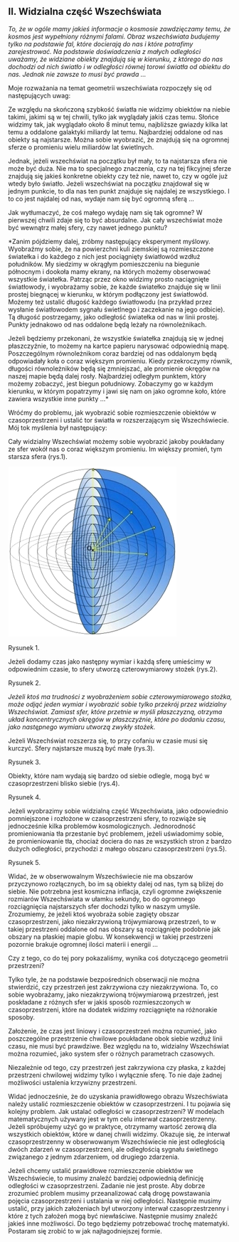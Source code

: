 ## II. Widzialna część Wszechświata

*To, że w ogóle mamy jakieś informacje o kosmosie zawdzięczamy temu, że kosmos jest wypełniony różnymi falami.
Obraz wszechświata budujemy tylko na podstawie fal, które docierają do nas i które potrafimy zarejestrować.
Na podstawie doświadczenia z małych odległości uważamy, że widziane obiekty znajdują się w kierunku,
z którego do nas dochodzi od nich światło i w odległości równej torowi światła od obiektu do nas.
Jednak nie zawsze to musi być prawda ...*

Moje rozważania na temat geometrii wszechświata rozpoczęły się od następujących uwag:

Ze względu na skończoną szybkość światła nie widzimy obiektów na niebie takimi, jakimi są w tej chwili,
tylko jak wyglądały jakiś czas temu. Słońce widzimy tak, jak wyglądało około 8 minut temu,
najbliższe gwiazdy kilka lat temu a oddalone galaktyki miliardy lat temu.
Najbardziej oddalone od nas obiekty są najstarsze.
Można sobie wyobrazić, że znajdują się na ogromnej sferze o promieniu wielu miliardów lat świetlnych.

Jednak, jeżeli wszechświat na początku był mały, to ta najstarsza sfera nie może być duża.
Nie ma to specjalnego znaczenia, czy na tej fikcyjnej sferze znajdują się jakieś konkretne obiekty
czy też nie, nawet to, czy w ogóle już wtedy było światło.
Jeżeli wszechświat na początku znajdował się w jednym punkcie, to dla nas ten punkt znajduje się najdalej
ze wszystkiego. I to co jest najdalej od nas, wydaje nam się być ogromną sferą ...

Jak wytłumaczyć, że coś małego wydaję nam się tak ogromne? W pierwszej chwili zdaje się to być absurdalne.
Jak cały wszechświat może być wewnątrz małej sfery, czy nawet jednego punktu? 

*Zanim pójdziemy dalej, zróbmy następujący eksperyment myślowy.
Wyobraźmy sobie, że na powierzchni kuli ziemskiej są rozmieszczone światełka i do każdego z nich
jest pociągnięty światłowód wzdłuż południków.
My siedzimy w okrągłym pomieszczeniu na biegunie północnym i dookoła mamy ekrany,
na których możemy obserwować wszystkie światełka.
Patrząc przez okno widzimy prosto naciągnięte światłowody, i wyobrażamy sobie,
że każde światełko znajduje się w linii prostej biegnącej w kierunku, w którym podłączony jest światłowód.
Możemy też ustalić długość każdego światłowodu
(na przykład przez wysłanie światłowodem sygnału świetlnego i zaczekanie na jego odbicie).
Tą długość postrzegamy, jako odległość światełka od nas w linii prostej.
Punkty jednakowo od nas oddalone będą leżały na równoleżnikach.

Jeżeli będziemy przekonani, że wszystkie światełka znajdują się w jednej płaszczyźnie,
to możemy na kartce papieru narysować odpowiednią mapę.
Poszczególnym równoleżnikom coraz bardziej od nas oddalonym będą odpowiadały koła o coraz większym promieniu.
Kiedy przekroczymy równik, długości równoleżników będą się zmniejszać,
ale promienie okręgów na naszej mapie będą dalej rosły.
Najbardziej odległym punktem, który możemy zobaczyć, jest biegun południowy.
Zobaczymy go w każdym kierunku, w którym popatrzymy i jawi się nam on jako ogromne koło,
które zawiera wszystkie inne punkty ...*

Wróćmy do problemu, jak wyobrazić sobie rozmieszczenie obiektów w czasoprzestrzeni
i ustalić tor światła w rozszerzającym się Wszechświecie. Mój tok myślenia był następujący:

Cały widzialny Wszechświat możemy sobie wyobrazić jakoby poukładany ze sfer wokół nas o coraz większym promieniu.
Im większy promień, tym starsza sfera (rys.1).

![rysunek1](assets/img/rysunek1.png)

Rysunek 1.

Jeżeli dodamy czas jako następny wymiar i każdą sferę umieścimy w odpowiednim czasie,
to sfery utworzą czterowymiarowy stożek (rys.2).

Rysunek 2.

*Jeżeli ktoś ma trudności z wyobrażeniem sobie czterowymiarowego stożka,
może odjąć jeden wymiar i wyobrazić sobie tylko przekrój przez widzialny Wszechświat.
Zamiast sfer, które przetnie w myśli płaszczyzną, otrzyma układ koncentrycznych okręgów w płaszczyźnie,
które po dodaniu czasu, jako następnego wymiaru utworzą zwykły stożek.*


Jeżeli Wszechświat rozszerza się, to przy cofaniu w czasie musi się kurczyć. Sfery najstarsze muszą być małe (rys.3). 

                       

Rysunek 3.


Obiekty, które nam wydają się bardzo od siebie odlegle, mogą być w czasoprzestrzeni blisko siebie (rys.4).
                        

Rysunek 4.

Jeżeli wyobrazimy sobie widzialną część Wszechświata,
jako odpowiednio pomniejszone i rozłożone w czasoprzestrzeni sfery,
to rozwiąże się jednocześnie kilka problemów kosmologicznych.
Jednorodność promieniowania tła przestanie być problemem, jeżeli uświadomimy sobie,
że promieniowanie tła, chociaż dociera do nas ze wszystkich stron z bardzo dużych odległości,
przychodzi z małego obszaru czasoprzestrzeni (rys.5).



Rysunek 5.

Widać, że w obserwowalnym Wszechświecie nie ma obszarów przyczynowo rozłącznych,
bo im są obiekty dalej od nas, tym są bliżej do siebie.
Nie potrzebna jest kosmiczna inflacja,
czyli ogromne zwiększenie rozmiarów Wszechświata w ułamku sekundy,
bo do ogromnego rozciągnięcia najstarszych sfer dochodzi tylko w naszym umyśle.
Zrozumiemy, że jeżeli ktoś wyobraża sobie zagięty obszar czasoprzestrzeni,
jako niezakrzywioną trójwymiarową przestrzeń, to w takiej przestrzeni
oddalone od nas obszary są rozciągnięte podobnie jak obszary na płaskiej mapie globu.
W konsekwencji w takiej przestrzeni pozornie brakuje ogromnej ilości materii i energii ...

Czy z tego, co do tej pory pokazaliśmy, wynika coś dotyczącego geometrii przestrzeni?

Tylko tyle, że na podstawie bezpośrednich obserwacji nie można stwierdzić,
czy przestrzeń jest zakrzywiona czy niezakrzywiona.
To, co sobie wyobrażamy, jako niezakrzywioną trójwymiarową przestrzeń,
jest poskładane z różnych sfer w jakiś sposób rozmieszczonych w czasoprzestrzeni,
które na dodatek widzimy rozciągnięte na różnorakie sposoby.

Założenie, że czas jest liniowy i czasoprzestrzeń można rozumieć,
jako poszczególne przestrzenie chwilowe poukładane obok siebie wzdłuż linii czasu,
nie musi być prawdziwe. Bez względu na to, widzialny Wszechświat można rozumieć, jako system sfer
o różnych parametrach czasowych.

Niezależnie od tego, czy przestrzeń jest zakrzywiona czy płaska, z każdej przestrzeni chwilowej
widzimy tylko i wyłącznie sferę. To nie daje żadnej możliwości ustalenia krzywizny przestrzeni.

Widać jednocześnie, że do uzyskania prawidłowego obrazu Wszechświata należy ustalić
rozmieszczenie obiektów w czasoprzestrzeni. I tu pojawia się kolejny problem.
Jak ustalać odległości w czasoprzestrzeni? W modelach matematycznych używany jest w tym celu
interwał czasoprzestrzenny. Jeżeli spróbujemy użyć go w praktyce, otrzymamy wartość zerową
dla wszystkich obiektów, które w danej chwili widzimy.
Okazuje się, że interwał czasoprzestrzenny w obserwowanym Wszechświecie nie jest odległością
dwóch zdarzeń w czasoprzestrzeni, ale odległością sygnału świetlnego związanego z jednym zdarzeniem,
od drugiego zdarzenia.

Jeżeli chcemy ustalić prawidłowe rozmieszczenie obiektów we Wszechświecie,
to musimy znaleźć bardziej odpowiednią definicję odległości w czasoprzestrzeni.
Zadanie nie jest proste. Aby dobrze zrozumieć problem musimy przeanalizować całą drogę
powstawania pojęcia czasoprzestrzeni i ustalania w niej odległości.
Następnie musimy ustalić, przy jakich założeniach był utworzony interwał czasoprzestrzenny
i które z tych założeń mogą być niewłaściwe. Następnie musimy znaleźć jakieś inne możliwości.
Do tego będziemy potrzebować trochę matematyki. Postaram się zrobić to w jak najłagodniejszej formie.
